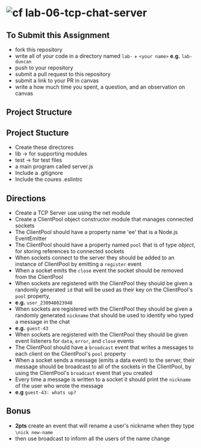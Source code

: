 ![cf](https://i.imgur.com/7v5ASc8.png) lab-06-tcp-chat-server
======

## To Submit this Assignment
  * fork this repository
  * write all of your code in a directory named `lab-` + `<your name>` **e.g.** `lab-duncan`
  * push to your repository
  * submit a pull request to this repository
  * submit a link to your PR in canvas
  * write a how much time you spent, a question, and an observation on canvas 

## Project Structure
## Project Stucture
* Create these directores
 * lib -> for supporting modules
 * test -> for test files
* a main program called server.js
* Include a .gitignore
* Include the coures .eslintrc

## Directions
* Create a TCP Server use using the net module
* Create a ClientPool object constructor module that manages connected sockets 
 * The ClientPool should have a property name 'ee' that is a Node.js EventEmitter 
 * The ClientPool should have a property named `pool` that is of type _object_, for storing references to connected sockets
* When sockets connect to the server they should be added to an instance of ClientPool by emitting a `register` event
* When a socket emits the `close` event the socket should be removed from the ClientPool
* When sockets are registered with the ClientPool they should be given a randomly generated `id` that will be used as their key on the ClientPool's `pool` property, 
 * **e.g.** `user_230948023948` 
* When sockets are registered with the ClientPool they should be given a randomly generated `nickname` that should be used to identify who typed a message in the chat
 * **e.g.** `guest-43`
* When sockets are registered with the ClientPool they should be given event listeners for `data`, `error`, and `close` events
* The ClientPool should have a `broadcast` event that writes a messages to each client on the ClientPool's `pool` property
* When a socket sends a message (emits a data event) to the server, their message should be broadcast to all of the sockets in the ClientPool, by using the ClientPool's `broadcast` event that you created
* Every time a message is written to a socket it should print the `nickname` of the user who wrote the message 
 * **e.g** `guest-43: whats up?`

## Bonus
* **2pts** create an event that will rename a user's nickname when they type `\nick new-name` 
 * then use broadcast to inform all the users of the name change

